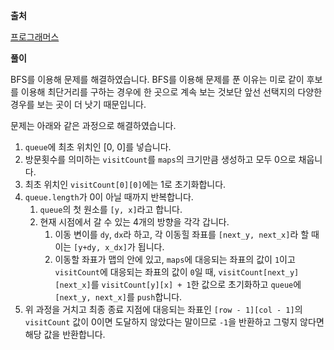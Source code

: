 **출처**

[프로그래머스](https://programmers.co.kr/learn/courses/30/lessons/1844)

**풀이**

BFS를 이용해 문제를 해결하였습니다. BFS를 이용해 문제를 푼 이유는 미로 같이 후보를 이용해 최단거리를 구하는 경우에 한 곳으로 계속 보는 것보단 앞선 선택지의 다양한 경우를 보는 곳이 더 낫기 때문입니다.

문제는 아래와 같은 과정으로 해결하였습니다.

1. `queue`에 최초 위치인 [0, 0]를 넣습니다.
2. 방문횟수를 의미하는 `visitCount`를 `maps`의 크기만큼 생성하고 모두 0으로 채웁니다.
3. 최초 위치인 `visitCount[0][0]`에는 1로 초기화합니다.
4. `queue.length`가 0이 아닐 때까지 반복합니다.
   1. `queue`의 첫 원소를 `[y, x]`라고 합니다.
   2. 현재 시점에서 갈 수 있는 4개의 방향을 각각 갑니다.
      1. 이동 변이를 `dy`, `dx`라 하고, 각 이동힐 좌표를 `[next_y, next_x]`라 할 때 이는 `[y+dy, x_dx]`가 됩니다.
      2. 이동할 좌표가 맵의 안에 있고, `maps`에 대응되는 좌표의 값이 `1`이고 `visitCount`에 대응되는 좌표의 값이 `0`일 때, `visitCount[next_y][next_x]`를 `visitCount[y][x] + 1`한 값으로 초기화하고 `queue`에 `[next_y, next_x]`를 `push`합니다.
5. 위 과정을 거치고 최종 종료 지점에 대응되는 좌표인 `[row - 1][col - 1]`의 `visitCount` 값이 0이면 도달하지 않았다는 말이므로 `-1`을 반환하고 그렇지 않다면 해당 값을 반환합니다.